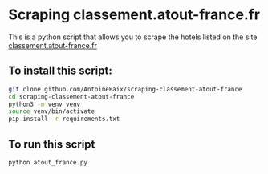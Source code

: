 # Scraping classement.atout-france.fr

This is a python script that allows you to scrape the hotels listed on the site [classement.atout-france.fr](https://www.classement.atout-france.fr/)

## To install this script:

``` bash
git clone github.com/AntoinePaix/scraping-classement-atout-france
cd scraping-classement-atout-france
python3 -m venv venv
source venv/bin/activate
pip install -r requirements.txt
```

## To run this script

``` bash
python atout_france.py
```

